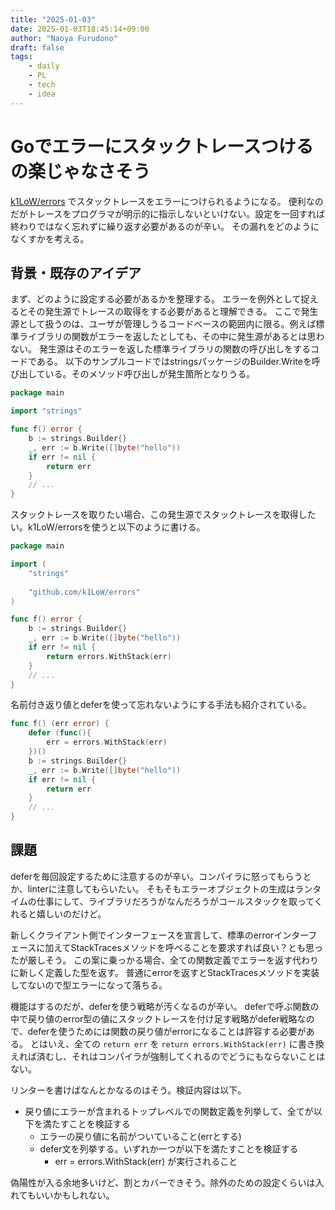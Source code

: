 ```yaml
---
title: "2025-01-03"
date: 2025-01-03T18:45:14+09:00
author: "Naoya Furudono"
draft: false
tags:
    - daily
    - PL
    - tech
    - idea
---
```


# Goでエラーにスタックトレースつけるの楽じゃなさそう

[k1LoW/errors](https://github.com/k1LoW/errors) でスタックトレースをエラーにつけられるようになる。
便利なのだがトレースをプログラマが明示的に指示しないといけない。設定を一回すれば終わりではなく忘れずに繰り返す必要があるのが辛い。
その漏れをどのようになくすかを考える。

## 背景・既存のアイデア

まず、どのように設定する必要があるかを整理する。
エラーを例外として捉えるとその発生源でトレースの取得をする必要があると理解できる。
ここで発生源として扱うのは、ユーザが管理しうるコードベースの範囲内に限る。例えば標準ライブラリの関数がエラーを返したとしても、その中に発生源があるとは思わない。
発生源はそのエラーを返した標準ライブラリの関数の呼び出しをするコードである。
以下のサンプルコードではstringsパッケージのBuilder.Writeを呼び出している。そのメソッド呼び出しが発生箇所となりうる。

```go
package main

import "strings"

func f() error {
	b := strings.Builder{}
	_, err := b.Write([]byte("hello"))
	if err != nil {
		return err
	}
	// ...
}
```

スタックトレースを取りたい場合、この発生源でスタックトレースを取得したい。k1LoW/errorsを使うと以下のように書ける。

```go
package main

import (
	"strings"
	
	"github.com/k1LoW/errors"
)

func f() error {
	b := strings.Builder{}
	_, err := b.Write([]byte("hello"))
	if err != nil {
		return errors.WithStack(err)
	}
	// ...
}
```

名前付き返り値とdeferを使って忘れないようにする手法も紹介されている。

```go
func f() (err error) {
	defer (func(){
		err = errors.WithStack(err)
	})()
	b := strings.Builder{}
	_, err := b.Write([]byte("hello"))
	if err != nil {
		return err
	}
	// ...
}
```

## 課題

deferを毎回設定するために注意するのが辛い。コンパイラに怒ってもらうとか、linterに注意してもらいたい。
そもそもエラーオブジェクトの生成はランタイムの仕事にして、ライブラリだろうがなんだろうがコールスタックを取ってくれると嬉しいのだけど。

新しくクライアント側でインターフェースを宣言して、標準のerrorインターフェースに加えてStackTracesメソッドを呼べることを要求すれば良い？とも思ったが厳しそう。
この案に乗っかる場合、全ての関数定義でエラーを返す代わりに新しく定義した型を返す。
普通にerrorを返すとStackTracesメソッドを実装してないので型エラーになって落ちる。

機能はするのだが、deferを使う戦略が汚くなるのが辛い。
deferで呼ぶ関数の中で戻り値のerror型の値にスタックトレースを付け足す戦略がdefer戦略なので、deferを使うためには関数の戻り値がerrorになることは許容する必要がある。
とはいえ、全ての `return err` を `return errors.WithStack(err)` に書き換えれば済むし、それはコンパイラが強制してくれるのでどうにもならないことはない。

リンターを書けばなんとかなるのはそう。検証内容は以下。

- 戻り値にエラーが含まれるトップレベルでの関数定義を列挙して、全てが以下を満たすことを検証する
  - エラーの戻り値に名前がついていること(errとする)
  - defer文を列挙する。いずれか一つが以下を満たすことを検証する
    - err = errors.WithStack(err) が実行されること

偽陽性が入る余地多いけど、割とカバーできそう。除外のための設定くらいは入れてもいいかもしれない。
